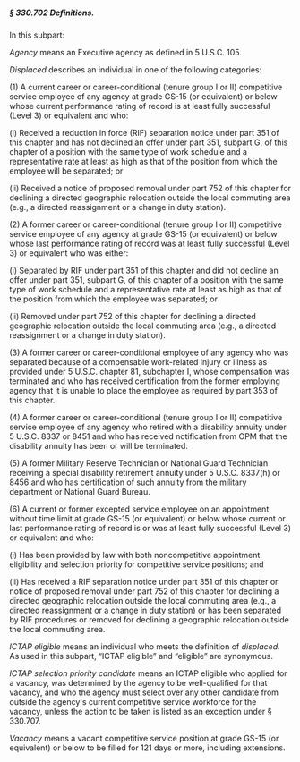 ##### § 330.702 Definitions. #####

In this subpart:

*Agency* means an Executive agency as defined in 5 U.S.C. 105.

*Displaced* describes an individual in one of the following categories:

(1) A current career or career-conditional (tenure group I or II) competitive service employee of any agency at grade GS-15 (or equivalent) or below whose current performance rating of record is at least fully successful (Level 3) or equivalent and who:

(i) Received a reduction in force (RIF) separation notice under part 351 of this chapter and has not declined an offer under part 351, subpart G, of this chapter of a position with the same type of work schedule and a representative rate at least as high as that of the position from which the employee will be separated; or

(ii) Received a notice of proposed removal under part 752 of this chapter for declining a directed geographic relocation outside the local commuting area (e.g., a directed reassignment or a change in duty station).

(2) A former career or career-conditional (tenure group I or II) competitive service employee of any agency at grade GS-15 (or equivalent) or below whose last performance rating of record was at least fully successful (Level 3) or equivalent who was either:

(i) Separated by RIF under part 351 of this chapter and did not decline an offer under part 351, subpart G, of this chapter of a position with the same type of work schedule and a representative rate at least as high as that of the position from which the employee was separated; or

(ii) Removed under part 752 of this chapter for declining a directed geographic relocation outside the local commuting area (e.g., a directed reassignment or a change in duty station).

(3) A former career or career-conditional employee of any agency who was separated because of a compensable work-related injury or illness as provided under 5 U.S.C. chapter 81, subchapter I, whose compensation was terminated and who has received certification from the former employing agency that it is unable to place the employee as required by part 353 of this chapter.

(4) A former career or career-conditional (tenure group I or II) competitive service employee of any agency who retired with a disability annuity under 5 U.S.C. 8337 or 8451 and who has received notification from OPM that the disability annuity has been or will be terminated.

(5) A former Military Reserve Technician or National Guard Technician receiving a special disability retirement annuity under 5 U.S.C. 8337(h) or 8456 and who has certification of such annuity from the military department or National Guard Bureau.

(6) A current or former excepted service employee on an appointment without time limit at grade GS-15 (or equivalent) or below whose current or last performance rating of record is or was at least fully successful (Level 3) or equivalent and who:

(i) Has been provided by law with both noncompetitive appointment eligibility and selection priority for competitive service positions; and

(ii) Has received a RIF separation notice under part 351 of this chapter or notice of proposed removal under part 752 of this chapter for declining a directed geographic relocation outside the local commuting area (e.g., a directed reassignment or a change in duty station) or has been separated by RIF procedures or removed for declining a geographic relocation outside the local commuting area.

*ICTAP eligible* means an individual who meets the definition of *displaced.* As used in this subpart, “ICTAP eligible” and “eligible” are synonymous.

*ICTAP selection priority candidate* means an ICTAP eligible who applied for a vacancy, was determined by the agency to be well-qualified for that vacancy, and who the agency must select over any other candidate from outside the agency's current competitive service workforce for the vacancy, unless the action to be taken is listed as an exception under § 330.707.

*Vacancy* means a vacant competitive service position at grade GS-15 (or equivalent) or below to be filled for 121 days or more, including extensions.